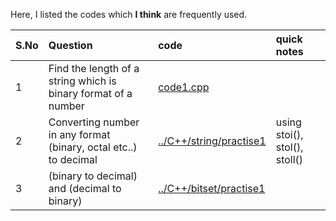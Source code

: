 Here, I listed the codes which **I think** are frequently used.

| S.No | Question | code | quick notes | 
|:--|:--|:---|:---|
| 1 | Find the length of a string which is binary format of a number | [code1.cpp](code1.cpp) | |
| 2 | Converting number in any format (binary, octal etc..) to decimal | [../C++/string/practise1](../C++/string/practise1) | using stoi(), stol(), stoll() |
| 3 | (binary to decimal) and (decimal to binary) | [../C++/bitset/practise1](../C++/bitset/practise1) | |
